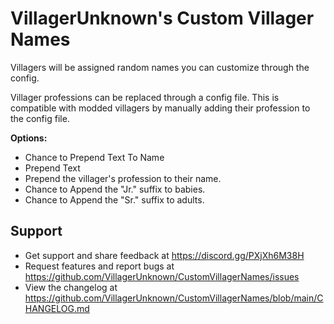 # VillagerUnknown's Custom Villager Names

Villagers will be assigned random names you can customize through the config.

Villager professions can be replaced through a config file. 
This is compatible with modded villagers by manually adding their profession to the config file.

**Options:**

* Chance to Prepend Text To Name
* Prepend Text
* Prepend the villager's profession to their name.
* Chance to Append the "Jr." suffix to babies.
* Chance to Append the "Sr." suffix to adults.

## Support

- Get support and share feedback at https://discord.gg/PXjXh6M38H
- Request features and report bugs at https://github.com/VillagerUnknown/CustomVillagerNames/issues
- View the changelog at https://github.com/VillagerUnknown/CustomVillagerNames/blob/main/CHANGELOG.md